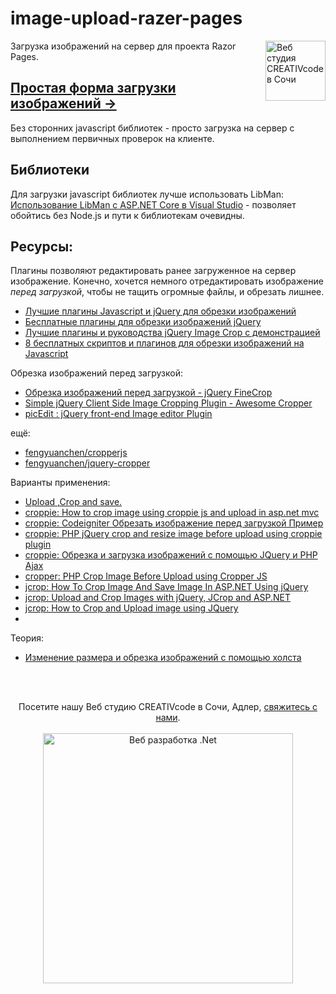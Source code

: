 # image-upload-razer-pages
[<img align="right" width="96px" title="Веб студия CREATIVcode в Сочи" src="http://creativcode.ru/img/app/logo-page.png" />](http://creativcode.ru/)
Загрузка изображений на сервер для проекта Razor Pages. 

## [Простая форма загрузки изображений →](Doc/upload.md) 
Без сторонних javascript библиотек - просто загрузка на сервер с выполнением первичных проверок на клиенте.

## Библиотеки
Для загрузки javascript библиотек лучше использовать LibMan: [Использование LibMan с ASP.NET Core в Visual Studio](https://docs.microsoft.com/ru-ru/aspnet/core/client-side/libman/libman-vs?view=aspnetcore-3.1) - позволяет обойтись без Node.js и пути к библиотекам очевидны.

## Ресурсы:
Плагины позволяют редактировать ранее загруженное на сервер изображение. Конечно, хочется немного отредактировать изображение *перед загрузкой*, чтобы не тащить огромные файлы, и обрезать лишнее.
* [Лучшие плагины Javascript и jQuery для обрезки изображений](https://ourcodeworld.com/articles/read/281/top-7-best-image-cropping-javascript-and-jquery-plugins)  
* [Бесплатные плагины для обрезки изображений jQuery](https://www.jqueryscript.net/tags.php?/Image%20Cropping/)  
* [Лучшие плагины и руководства jQuery Image Crop с демонстрацией](https://www.bestjquery.com/demo/jquery-crop-image-plugin/)  
* [8 бесплатных скриптов и плагинов для обрезки изображений на Javascript](https://www.webdesignerdepot.com/2018/05/8-free-javascript-image-cropping-scripts-and-plugins/)  

Обрезка изображений перед загрузкой:
* [Обрезка изображений перед загрузкой - jQuery FineCrop](https://www.jqueryscript.net/form/Crop-Images-Before-Uploading-jQuery-FineCrop.html) 
* [Simple jQuery Client Side Image Cropping Plugin - Awesome Cropper](https://www.jqueryscript.net/other/Simple-jQuery-Client-Side-Image-Cropping-Plugin-Awesome-Cropper.html)   
* [picEdit : jQuery front-end Image editor Plugin](https://github.com/andyvr/picEdit)  

ещё:
* [fengyuanchen/cropperjs](https://github.com/fengyuanchen/cropperjs)  
* [fengyuanchen/jquery-cropper](https://github.com/fengyuanchen/jquery-cropper)  

Варианты применения:
* [Upload ,Crop and save.](https://codepen.io/nakome/pen/vmKwQg)  
* [croppie: How to crop image using croppie js and upload in asp.net mvc](https://stackoverflow.com/questions/38012606/how-to-crop-image-using-croppie-js-and-upload-in-asp-net-mvc)  
* [croppie: Codeigniter Обрезать изображение перед загрузкой Пример](https://hdtuto.com/article/codeigniter-crop-image-before-upload-example)  
* [croppie: PHP jQuery crop and resize image before upload using croppie plugin](http://www.expertphp.in/article/php-jquery-crop-and-resize-image-before-upload-using-croppie-plugin)  
* [croppie: Обрезка и загрузка изображений с помощью JQuery и PHP Ajax](https://www.webslesson.info/2018/03/image-crop-and-upload-using-jquery-with-php-ajax.html)  
* [cropper: PHP Crop Image Before Upload using Cropper JS](https://www.nicesnippets.com/blog/php-crop-image-before-upload-using-cropper-js)  
* [jcrop: How To Crop Image And Save Image In ASP.NET Using jQuery](https://www.c-sharpcorner.com/blogs/how-to-crop-image-and-save-the-cropped-image-using-asp-net-jquery)  
* [jcrop: Upload and Crop Images with jQuery, JCrop and ASP.NET](https://www.mikesdotnetting.com/article/95/upload-and-crop-images-with-jquery-jcrop-and-asp-net)  
* [jcrop: How to Crop and Upload image using JQuery](https://www.sharepointcafe.net/2013/06/crop-and-upload-image-using-jquery-and-aspnet.html)  
* []()  

Теория:
* [Изменение размера и обрезка изображений с помощью холста](http://tympanus.net/codrops/2014/10/30/resizing-cropping-images-canvas/)  


<br /><br />
<p align="center">
  Посетите нашу Веб студию CREATIVcode в Сочи, Адлер</a>, <a  href="http://creativcode.ru/contact" target="_blank" >свяжитесь с нами</a>.<br /><br />
   <a  href="http://creativcode.ru" target="_blank" title="Вебстудия, " >
  <img src="http://creativcode.ru/img/app/og/webnet-1200x628.jpg" width="400" alt="Веб разработка .Net">
   </a>
</p>
